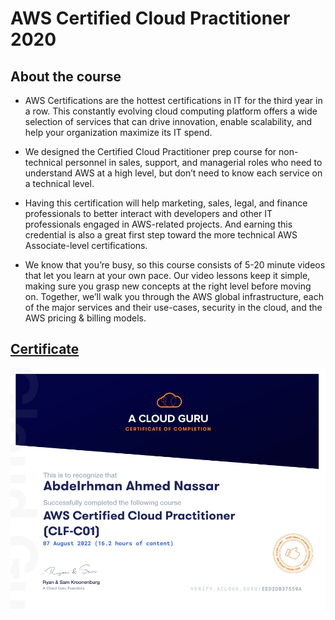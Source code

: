 # AWS Certified Cloud Practitioner 2020

## About the course

- AWS Certifications are the hottest certifications in IT for the third year in a row. This constantly evolving cloud computing platform offers a wide selection of services that can drive innovation, enable scalability, and help your organization maximize its IT spend.

- We designed the Certified Cloud Practitioner prep course for non-technical personnel in sales, support, and managerial roles who need to understand AWS at a high level, but don’t need to know each service on a technical level.

- Having this certification will help marketing, sales, legal, and finance professionals to better interact with developers and other IT professionals engaged in AWS-related projects. And earning this credential is also a great first step toward the more technical AWS Associate-level certifications.

- We know that you’re busy, so this course consists of 5-20 minute videos that let you learn at your own pace. Our video lessons keep it simple, making sure you grasp new concepts at the right level before moving on. Together, we’ll walk you through the AWS global infrastructure, each of the major services and their use-cases, security in the cloud, and the AWS pricing & billing models.

## [Certificate](https://verify.acloud.guru/EED2DB37550A)

![Certificate](./certificate.jpg)
